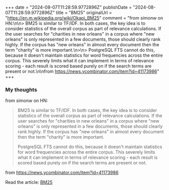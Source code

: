 +++
date = "2024-08-07T11:28:59.9772896Z"
publishDate = "2024-08-07T11:28:59.9772896Z"
title = "BM25"
originalUrl = "https://en.m.wikipedia.org/wiki/Okapi_BM25"
comment = "from simonw on HN:\n\n> BM25 is similar to TF/IDF. In both cases, the key idea is to consider statistics of the overall corpus as part of relevance calculations. If the user searches for \"charities in new orleans\" in a corpus where \"new orleans\" is only represented in a few documents, those should clearly rank highly. If the corpus has \"new orleans\" in almost every document then the term \"charity\" is more important.\n>\n> PostgreSQL FTS cannot do this, because it doesn't maintain statistics for word frequencies across the entire corpus. This severely limits what it can implement in terms of relevance scoring - each result is scored based purely on if the search terms are present or not.\n\nfrom https://news.ycombinator.com/item?id=41173986"
+++

### My thoughts

from simonw on HN:

> BM25 is similar to TF/IDF. In both cases, the key idea is to consider statistics of the overall corpus as part of relevance calculations. If the user searches for "charities in new orleans" in a corpus where "new orleans" is only represented in a few documents, those should clearly rank highly. If the corpus has "new orleans" in almost every document then the term "charity" is more important.
>
> PostgreSQL FTS cannot do this, because it doesn't maintain statistics for word frequencies across the entire corpus. This severely limits what it can implement in terms of relevance scoring - each result is scored based purely on if the search terms are present or not.

from https://news.ycombinator.com/item?id=41173986

Read the article: [BM25](https://en.m.wikipedia.org/wiki/Okapi_BM25)
